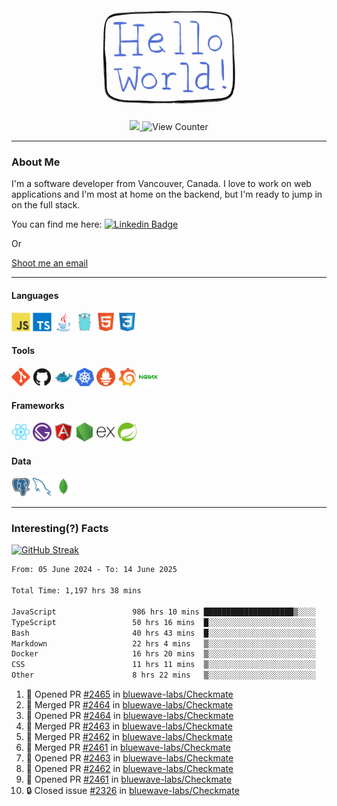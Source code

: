 <div align="center">
    <img src="./img/hello_world.webp" height="200px" width="">
    <div>
        <a href="https://www.linkedin.com/in/ajhollid">
            <img src="https://img.shields.io/badge/LinkedIn-blue"/>
        </a>
        <img src="https://komarev.com/ghpvc/?username=ajhollid&color=yellow" alt="View Counter">
    </div>
</div>

---

### About Me

I'm a software developer from Vancouver, Canada. I love to work on web applications and I'm most at home on the backend, but I'm ready to jump in on the full stack.

You can find me here: [![Linkedin Badge](https://img.shields.io/badge/-ajhollid-blue?style=flat&logo=Linkedin&logoColor=white)](https://www.linkedin.com/in/ajhollid)

Or

[Shoot me an email](mailto:ajhollid@gmail.com)

---

#### Languages

<div>
    <img src="./img/devicons/javascript-original.svg" width=30 height=30 alt="JavaScript">
    <img src="/img/devicons/typescript-original.svg" width=30 height=30 alt="TypeScript">
    <img src="./img/devicons/java-original.svg" width=30 height=30 alt="Java">
    <img src="./img/devicons/go-original.svg" width=30 height=30 alt="Golang">
    <img src="./img/devicons/html5-original.svg" width=30 height=30 alt="HTML 5">
    <img src="./img/devicons/css3-original.svg" width=30 height=30 alt="CSS 3">
</div>

#### Tools

<div>
    <img src="./img/devicons/git-original.svg" width=30 height=30 alt="Git">
    <img src="./img/devicons/github-original.svg" width=30 height=30 alt="Github">
    <img src="./img/devicons/docker-original.svg" width=30 
    height=30 alt="Docker">
    <img src="./img/devicons/kubernetes-original.svg" width=30 height=30 alt="K8">
    <img src="./img/devicons/prometheus-original.svg" width=30 height=30 alt="Prometheus">
    <img src="./img/devicons/grafana-original.svg" width=30 height=30 alt="Grafana">
    <img src="./img/devicons/nginx-original.svg" width=30 height=30 alt="Nginx">
</div>

#### Frameworks

<div>
    <img src="./img/devicons/react-original.svg" width=30 height=30 alt="React">
    <img src="./img/devicons/gatsby-original.svg" width=30 height=30 alt="Gatsby">
    <img src="./img/devicons/angularjs-original.svg" width=30 height=30 alt="AngularJS">
    <img src="./img/devicons/nodejs-original.svg" width=30 height=30 alt="NodeJS">
    <img src="./img/devicons/express-original.svg" width=30 height=30 alt="Express">
    <img src="./img/devicons/spring-original.svg" width=30 height=30 alt="Spring">
</div>

#### Data

<div>
    <img src="./img/devicons/postgresql-original.svg" width=30 height=30 alt="Postgresql">
    <img src="./img/devicons/mysql-original.svg" width=30 height=30 alt="Mysql">
    <img src="./img/devicons/mongodb-original.svg" width=30 height=30 alt="MongoDB">
</div>

---

### Interesting(?) Facts

[![GitHub Streak](http://github-readme-streak-stats.herokuapp.com?user=ajhollid)](https://git.io/streak-stats)

 <!--START_SECTION:waka-->

```txt
From: 05 June 2024 - To: 14 June 2025

Total Time: 1,197 hrs 38 mins

JavaScript                 986 hrs 10 mins ████████████████████▒░░░░   81.77 %
TypeScript                 50 hrs 16 mins  █░░░░░░░░░░░░░░░░░░░░░░░░   04.17 %
Bash                       40 hrs 43 mins  █░░░░░░░░░░░░░░░░░░░░░░░░   03.38 %
Markdown                   22 hrs 4 mins   ▒░░░░░░░░░░░░░░░░░░░░░░░░   01.83 %
Docker                     16 hrs 20 mins  ▒░░░░░░░░░░░░░░░░░░░░░░░░   01.35 %
CSS                        11 hrs 11 mins  ▒░░░░░░░░░░░░░░░░░░░░░░░░   00.93 %
Other                      8 hrs 22 mins   ▒░░░░░░░░░░░░░░░░░░░░░░░░   00.69 %
```

<!--END_SECTION:waka-->


<!--START_SECTION:activity-->
1. 💪 Opened PR [#2465](https://github.com/bluewave-labs/Checkmate/pull/2465) in [bluewave-labs/Checkmate](https://github.com/bluewave-labs/Checkmate)
2. 🎉 Merged PR [#2464](https://github.com/bluewave-labs/Checkmate/pull/2464) in [bluewave-labs/Checkmate](https://github.com/bluewave-labs/Checkmate)
3. 💪 Opened PR [#2464](https://github.com/bluewave-labs/Checkmate/pull/2464) in [bluewave-labs/Checkmate](https://github.com/bluewave-labs/Checkmate)
4. 🎉 Merged PR [#2463](https://github.com/bluewave-labs/Checkmate/pull/2463) in [bluewave-labs/Checkmate](https://github.com/bluewave-labs/Checkmate)
5. 🎉 Merged PR [#2462](https://github.com/bluewave-labs/Checkmate/pull/2462) in [bluewave-labs/Checkmate](https://github.com/bluewave-labs/Checkmate)
6. 🎉 Merged PR [#2461](https://github.com/bluewave-labs/Checkmate/pull/2461) in [bluewave-labs/Checkmate](https://github.com/bluewave-labs/Checkmate)
7. 💪 Opened PR [#2463](https://github.com/bluewave-labs/Checkmate/pull/2463) in [bluewave-labs/Checkmate](https://github.com/bluewave-labs/Checkmate)
8. 💪 Opened PR [#2462](https://github.com/bluewave-labs/Checkmate/pull/2462) in [bluewave-labs/Checkmate](https://github.com/bluewave-labs/Checkmate)
9. 💪 Opened PR [#2461](https://github.com/bluewave-labs/Checkmate/pull/2461) in [bluewave-labs/Checkmate](https://github.com/bluewave-labs/Checkmate)
10. 🔒 Closed issue [#2326](https://github.com/bluewave-labs/Checkmate/issues/2326) in [bluewave-labs/Checkmate](https://github.com/bluewave-labs/Checkmate)
<!--END_SECTION:activity-->
